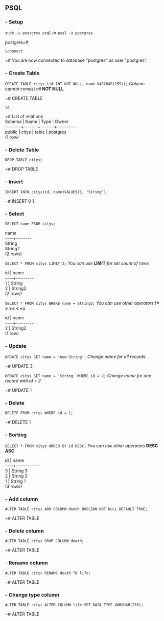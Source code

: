 ## PSQL

### - Setup

`sudo -u postgres psql` or `psql -U postgres`

postgres=#

`\connect`

=# You are now connected to database "postgres" as user "postgres".

### - Create Table

`CREATE TABLE citys (id INT NOT NULL, name VARCHAR(255));` *Column cannot consist nil* **NOT NULL**

=# CREATE TABLE

`\d`

=# List of relations  
Schema | Name  | Type  |  Owner  
--------+-------+-------+----------  
 public | citys | table | postgres  
(1 row)

### - Delete Table

`DROP TABLE citys;`

=# DROP TABLE

### - Insert 

`INSERT INTO citys(id, name)VALUES(1, 'String');`

=# INSERT 0 1

### - Select

`SELECT name FROM citys;`

 name    
----+--------  
 String  
 String2  
(2 rows)  

`SELECT * FROM citys LIMIT 2;` *You can use* **LIMIT** *for set count of rows* 

 id |  name   
----+---------  
  1 | String  
  2 | String2  
(2 rows)

`SELECT * FROM citys WHERE name = String2;` *You can use other operators* **!= > >= < <=**

 id |  name   
----+---------  
  2 | String2  
(1 row)

### - Update

`UPDATE citys SET name = 'new String';` *Change name for all records*

=# UPDATE 3

`UPDATE citys SET name = 'String' WHERE id = 2;` *Change name for one record with id = 2*

=# UPDATE 1

### - Delete

`DELETE FROM citys WHERE id = 1;`

=# DELETE 1

### - Sorting

`SELECT * FROM citys ORDER BY id DESC;` *You can use other operators* **DESC ASC**

 id |    name    
----+------------  
  3 | String 3  
  2 | String 2  
  1 | String 1  
(3 rows)

### - Add column

`ALTER TABLE citys ADD COLUMN death BOOLEAN NOT NULL DEFAULT TRUE;`

=# ALTER TABLE

### - Delete column

`ALTER TABLE citys DROP COLUMN death;`

=# ALTER TABLE

### - Rename column

`ALTER TABLE citys RENAME death TO life;`

=# ALTER TABLE

### - Change type column

`ALTER TABLE citys ALTER COLUMN life SET DATA TYPE VARCHAR(255);`

=# ALTER TABLE
